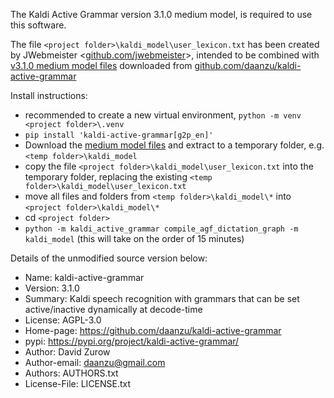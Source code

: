 The Kaldi Active Grammar version 3.1.0 medium model, is required to use this software.

The file `<project folder>\kaldi_model\user_lexicon.txt` has been created by JWebmeister <[github.com/jwebmeister][gh-jwebmeister]>, intended to be combined with [v3.1.0 medium model files][kag-medium-model] downloaded from [github.com/daanzu/kaldi-active-grammar][kag]

Install instructions:
- recommended to create a new virtual environment, `python -m venv <project folder>\.venv`
- `pip install 'kaldi-active-grammar[g2p_en]'`
- Download the [medium model files][kag-medium-model] and extract to a temporary folder, e.g. `<temp folder>\kaldi_model`
- copy the file `<project folder>\kaldi_model\user_lexicon.txt` into the temporary folder, replacing the existing `<temp folder>\kaldi_model\user_lexicon.txt`
- move all files and folders from `<temp folder>\kaldi_model\*` into `<project folder>\kaldi_model\*`
- cd `<project folder>`
- `python -m kaldi_active_grammar compile_agf_dictation_graph -m kaldi_model` (this will take on the order of 15 minutes)


Details of the unmodified source version below:

- Name: kaldi-active-grammar
- Version: 3.1.0
- Summary: Kaldi speech recognition with grammars that can be set active/inactive dynamically at decode-time
- License: AGPL-3.0
- Home-page: https://github.com/daanzu/kaldi-active-grammar
- pypi: https://pypi.org/project/kaldi-active-grammar/
- Author: David Zurow
- Author-email: daanzu@gmail.com
- Authors: AUTHORS.txt
- License-File: LICENSE.txt


[gh-jwebmeister]: https://github.com/jwebmeister

[kag]: https://github.com/daanzu/kaldi-active-grammar
[kag-medium-model]: https://github.com/daanzu/kaldi-active-grammar/releases/download/v3.1.0/kaldi_model_daanzu_20211030-mediumlm.zip